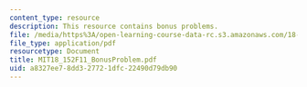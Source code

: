 ```yaml
---
content_type: resource
description: This resource contains bonus problems.
file: /media/https%3A/open-learning-course-data-rc.s3.amazonaws.com/18-152-introduction-to-partial-differential-equations-fall-2011/a8327ee78dd327721dfc22490d79db90_MIT18_152F11_BonusProblem.pdf
file_type: application/pdf
resourcetype: Document
title: MIT18_152F11_BonusProblem.pdf
uid: a8327ee7-8dd3-2772-1dfc-22490d79db90
---
```

